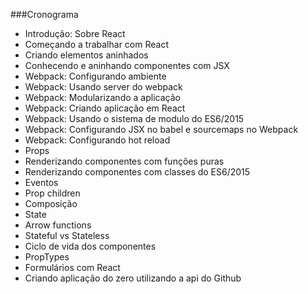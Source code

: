 ###Cronograma

- Introdução: Sobre React
- Começando a trabalhar com React
- Criando elementos aninhados
- Conhecendo e aninhando componentes com JSX
- Webpack: Configurando ambiente
- Webpack: Usando server do webpack
- Webpack: Modularizando a aplicação
- Webpack: Criando aplicação em React
- Webpack: Usando o sistema de modulo do ES6/2015
- Webpack: Configurando JSX no babel e sourcemaps no Webpack
- Webpack: Configurando hot reload
- Props
- Renderizando componentes com funções puras
- Renderizando componentes com classes do ES6/2015
- Eventos
- Prop children
- Composição
- State
- Arrow functions
- Stateful vs Stateless
- Ciclo de vida dos componentes
- PropTypes
- Formulários com React
- Criando aplicação do zero utilizando a api do Github
